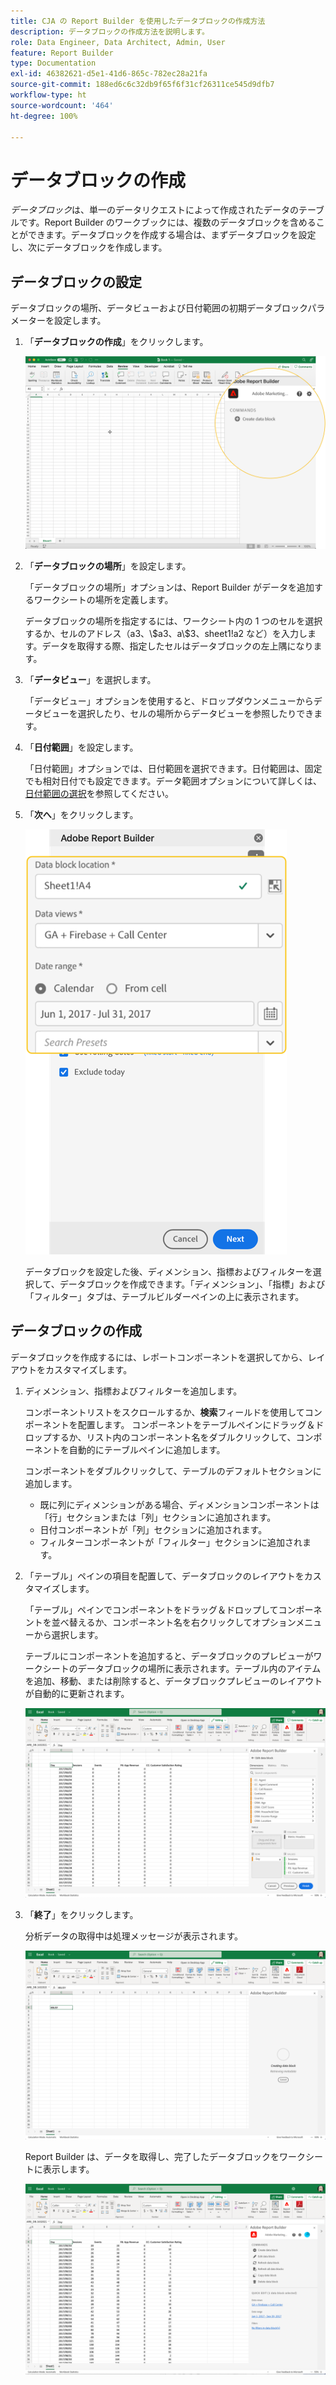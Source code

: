```yaml
---
title: CJA の Report Builder を使用したデータブロックの作成方法
description: データブロックの作成方法を説明します。
role: Data Engineer, Data Architect, Admin, User
feature: Report Builder
type: Documentation
exl-id: 46382621-d5e1-41d6-865c-782ec28a21fa
source-git-commit: 188ed6c6c32db9f65f6f31cf26311ce545d9dfb7
workflow-type: ht
source-wordcount: '464'
ht-degree: 100%

---
```


# データブロックの作成

*データブロック*&#x200B;は、単一のデータリクエストによって作成されたデータのテーブルです。Report Builder のワークブックには、複数のデータブロックを含めることができます。データブロックを作成する場合は、まずデータブロックを設定し、次にデータブロックを作成します。

## データブロックの設定

データブロックの場所、データビューおよび日付範囲の初期データブロックパラメーターを設定します。

1. 「**データブロックの作成**」をクリックします。

   ![](./assets/create_db.png)

1. 「**データブロックの場所**」を設定します。

   「データブロックの場所」オプションは、Report Builder がデータを追加するワークシートの場所を定義します。

   データブロックの場所を指定するには、ワークシート内の 1 つのセルを選択するか、セルのアドレス（a3、\\$a3、a\\\$3、sheet1!a2 など）を入力します。データを取得する際、指定したセルはデータブロックの左上隅になります。

1. 「**データビュー**」を選択します。

   「データビュー」オプションを使用すると、ドロップダウンメニューからデータビューを選択したり、セルの場所からデータビューを参照したりできます。

1. 「**日付範囲**」を設定します。

   「日付範囲」オプションでは、日付範囲を選択できます。日付範囲は、固定でも相対日付でも設定できます。データ範囲オプションについて詳しくは、 [日付範囲の選択](select-date-range.md)を参照してください。

1. 「**次へ**」をクリックします。

   ![](./assets/choose_date_data_view3.png)

   データブロックを設定した後、ディメンション、指標およびフィルターを選択して、データブロックを作成できます。「ディメンション」、「指標」および「フィルター」タブは、テーブルビルダーペインの上に表示されます。
<!--
    ![](./assets/image9.png)
  -->


## データブロックの作成

データブロックを作成するには、レポートコンポーネントを選択してから、レイアウトをカスタマイズします。

1. ディメンション、指標およびフィルターを追加します。

   コンポーネントリストをスクロールするか、**検索**&#x200B;フィールドを使用してコンポーネントを配置します。 コンポーネントをテーブルペインにドラッグ＆ドロップするか、リスト内のコンポーネント名をダブルクリックして、コンポーネントを自動的にテーブルペインに追加します。

   コンポーネントをダブルクリックして、テーブルのデフォルトセクションに追加します。

   - 既に列にディメンションがある場合、ディメンションコンポーネントは「行」セクションまたは「列」セクションに追加されます。
   - 日付コンポーネントが「列」セクションに追加されます。
   - フィルターコンポーネントが「フィルター」セクションに追加されます。

1. 「テーブル」ペインの項目を配置して、データブロックのレイアウトをカスタマイズします。

   「テーブル」ペインでコンポーネントをドラッグ＆ドロップしてコンポーネントを並べ替えるか、コンポーネント名を右クリックしてオプションメニューから選択します。

   テーブルにコンポーネントを追加すると、データブロックのプレビューがワークシートのデータブロックの場所に表示されます。テーブル内のアイテムを追加、移動、または削除すると、データブロックプレビューのレイアウトが自動的に更新されます。

   ![](./assets/image10.png)

1. 「**終了**」をクリックします。

   分析データの取得中は処理メッセージが表示されます。

   ![](./assets/image11.png)

   Report Builder は、データを取得し、完了したデータブロックをワークシートに表示します。

   ![](./assets/image12.png)
